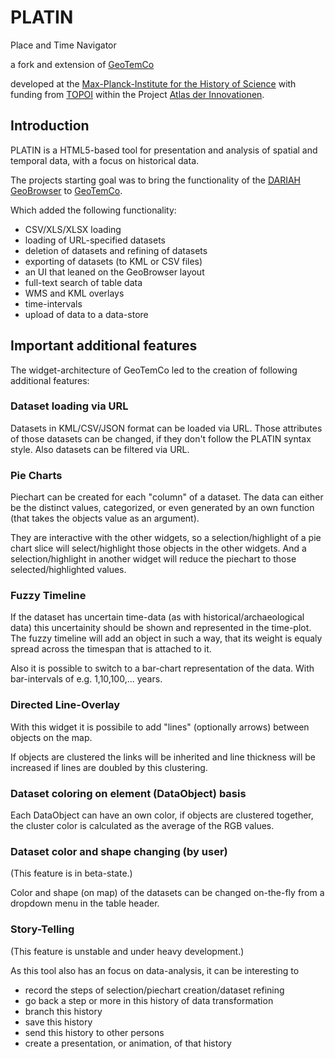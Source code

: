 # PLATIN
Place and Time Navigator 

a fork and extension of [GeoTemCo](https://github.com/stjaenicke/GeoTemCo)

developed at the [Max-Planck-Institute for the History of Science](http://www.mpiwg-berlin.mpg.de) with funding from [TOPOI](http://topoi.org) within the Project [Atlas der Innovationen](http://www.topoi.org/group/d-6/).

## Introduction

PLATIN is a HTML5-based tool for presentation and analysis of spatial and temporal data, with a focus on historical data.

The projects starting goal was to bring the functionality of the [DARIAH](http://www.dariah.eu) [GeoBrowser](http://dev2.dariah.eu/e4d/‎) to [GeoTemCo](http://www.informatik.uni-leipzig.de/geotemco/). 

Which added the following functionality:
* CSV/XLS/XLSX loading
* loading of URL-specified datasets
* deletion of datasets and refining of datasets
* exporting of datasets (to KML or CSV files)
* an UI that leaned on the GeoBrowser layout
* full-text search of table data
* WMS and KML overlays
* time-intervals 
* upload of data to a data-store

## Important additional features

The widget-architecture of GeoTemCo led to the creation of following additional features:

### Dataset loading via URL

Datasets in KML/CSV/JSON format can be loaded via URL. Those attributes of those datasets can be changed, if they don't follow the PLATIN syntax style. Also datasets can be filtered via URL.

### Pie Charts

Piechart can be created for each "column" of a dataset. The data can either be the distinct values, 
categorized, or even generated by an own function (that takes the objects value as an argument).

They are interactive with the other widgets, so a selection/highlight of a pie chart slice will 
select/highlight those objects in the other widgets. And a selection/highlight in another widget
will reduce the piechart to those selected/highlighted values.

### Fuzzy Timeline

If the dataset has uncertain time-data (as with historical/archaeological data) this uncertainity 
should be shown and represented in the time-plot. The fuzzy timeline will add an object in such a
way, that its weight is equaly spread across the timespan that is attached to it.

Also it is possible to switch to a bar-chart representation of the data. With bar-intervals of e.g.
1,10,100,... years.

### Directed Line-Overlay

With this widget it is possibile to add "lines" (optionally arrows) between objects on the map.

If objects are clustered the links will be inherited and line thickness will be increased if
lines are doubled by this clustering.

### Dataset coloring on element (DataObject) basis

Each DataObject can have an own color, if objects are clustered together, the cluster color 
is calculated as the average of the RGB values.

### Dataset color and shape changing (by user)

(This feature is in beta-state.)

Color and shape (on map) of the datasets can be changed on-the-fly from a dropdown menu in the table header.

### Story-Telling

(This feature is unstable and under heavy development.)

As this tool also has an focus on data-analysis, it can be interesting to
* record the steps of selection/piechart creation/dataset refining
* go back a step or more in this history of data transformation
* branch this history
* save this history
* send this history to other persons
* create a presentation, or animation, of that history
